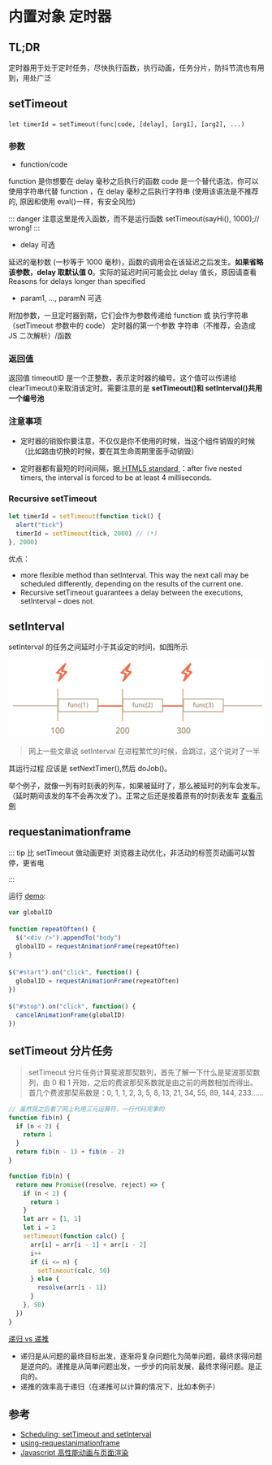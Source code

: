 # 内置对象 定时器

## TL;DR

定时器用于处于定时任务，尽快执行函数，执行动画，任务分片，防抖节流也有用到，用处广泛

## setTimeout

`let timerId = setTimeout(func|code, [delay], [arg1], [arg2], ...)`

### 参数

- function/code

function 是你想要在 delay 毫秒之后执行的函数
code 是一个替代语法，你可以使用字符串代替 function ，在 delay 毫秒之后执行字符串 (使用该语法是不推荐的, 原因和使用 eval()一样，有安全风险)

::: danger 注意这里是传入函数，而不是运行函数
setTimeout(sayHi(), 1000);// wrong!
:::

- delay 可选

延迟的毫秒数 (一秒等于 1000 毫秒)，函数的调用会在该延迟之后发生。**如果省略该参数，delay 取默认值 0**。实际的延迟时间可能会比 delay 值长，原因请查看 Reasons for delays longer than specified

- param1, ..., paramN 可选

附加参数，一旦定时器到期，它们会作为参数传递给 function 或 执行字符串（setTimeout 参数中的 code）
定时器的第一个参数 字符串（不推荐，会造成 JS 二次解析）/函数

### 返回值

返回值 timeoutID 是一个正整数，表示定时器的编号。这个值可以传递给 clearTimeout()来取消该定时。需要注意的是 **setTimeout()和 setInterval()共用一个编号池**

### 注意事项

- 定时器的销毁你要注意，不仅仅是你不使用的时候，当这个组件销毁的时候（比如路由切换的时候，要在其生命周期里面手动销毁）

- 定时器都有最短的时间间隔，据[ HTML5 standard ](https://html.spec.whatwg.org/multipage/timers-and-user-prompts.html#timers) ：after five nested timers, the interval is forced to be at least 4 milliseconds.

### Recursive setTimeout

```js
let timerId = setTimeout(function tick() {
  alert("tick")
  timerId = setTimeout(tick, 2000) // (*)
}, 2000)
```

优点：

- more flexible method than setInterval. This way the next call may be scheduled differently, depending on the results of the current one.
- Recursive setTimeout guarantees a delay between the executions, setInterval – does not.

## setInterval

setInterval 的任务之间延时小于其设定的时间，如图所示

![setInterval](./imgs/setInterval.svg)

> 网上一些文章说 setInterval 在进程繁忙的时候，会跳过，这个说对了一半

其运行过程 应该是 setNextTimer(),然后 doJob()。

举个例子，就像一列有时刻表的列车，如果被延时了，那么被延时的列车会发车。（延时期间该发的车不会再次发了）。正常之后还是按着原有的时刻表发车
[查看示例](https://jsfiddle.net/liugq/n9Ljq1cw/)

## requestanimationframe

::: tip 比 setTimeout 做动画更好
浏览器主动优化，非活动的标签页动画可以暂停，更省电

:::

运行 [demo](https://codepen.io/chriscoyier/pen/ltseg):

```js
var globalID

function repeatOften() {
  $("<div />").appendTo("body")
  globalID = requestAnimationFrame(repeatOften)
}

$("#start").on("click", function() {
  globalID = requestAnimationFrame(repeatOften)
})

$("#stop").on("click", function() {
  cancelAnimationFrame(globalID)
})
```

## setTimeout 分片任务

> setTimeout 分片任务计算斐波那契数列，首先了解一下什么是斐波那契数列，由 0 和 1 开始，之后的费波那契系数就是由之前的两数相加而得出。首几个费波那契系数是：0, 1, 1, 2, 3, 5, 8, 13, 21, 34, 55, 89, 144, 233……

```js
// 虽然我之后看了网上利用三元运算符，一行代码完事的
function fib(n) {
  if (n < 2) {
    return 1
  }
  return fib(n - 1) + fib(n - 2)
}
```

```js
function fib(n) {
  return new Promise((resolve, reject) => {
    if (n < 2) {
      return 1
    }
    let arr = [1, 1]
    let i = 2
    setTimeout(function calc() {
      arr[i] = arr[i - 1] + arr[i - 2]
      i++
      if (i <= n) {
        setTimeout(calc, 50)
      } else {
        resolve(arr[i - 1])
      }
    }, 50)
  })
}
```

[递归 vs 递推](https://www.zhihu.com/question/20651054)

- 递归是从问题的最终目标出发，逐渐将复杂问题化为简单问题，最终求得问题是逆向的。递推是从简单问题出发，一步步的向前发展，最终求得问题。是正向的。
- 递推的效率高于递归（在递推可以计算的情况下，比如本例子）

## 参考

- [Scheduling: setTimeout and setInterval](https://javascript.info/settimeout-setinterval)
- [using-requestanimationframe](https://css-tricks.com/using-requestanimationframe/)
- [Javascript 高性能动画与页面渲染](https://www.infoq.cn/article/javascript-high-performance-animation-and-page-rendering/)
